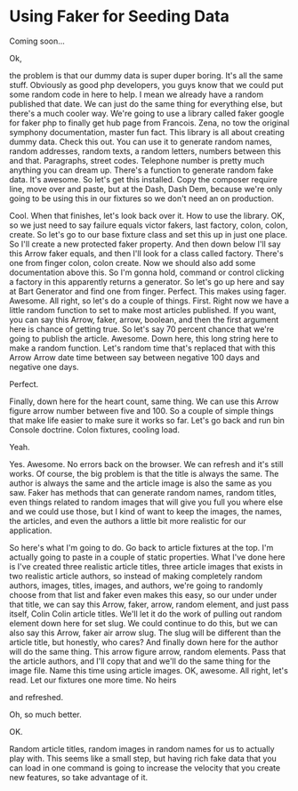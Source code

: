 # Using Faker for Seeding Data

Coming soon...

Ok, 

the problem is that our dummy data is super duper boring. It's all the same stuff. Obviously as good php developers, you guys know that we could put some random code in here to help. I mean we already have a random published that date. We can just do the same thing for everything else, but there's a much cooler way. We're going to use a library called faker google for faker php to finally get hub page from Francois. Zena, no tow the original symphony documentation, master fun fact. This library is all about creating dummy data. Check this out. You can use it to generate random names, random addresses, random texts, a random letters, numbers between this and that. Paragraphs, street codes. Telephone number is pretty much anything you can dream up. There's a function to generate random fake data. It's awesome. So let's get this installed. Copy the composer require line, move over and paste, but at the Dash, Dash Dem, because we're only going to be using this in our fixtures so we don't need an on production. 

Cool. When that finishes, let's look back over it. How to use the library. OK, so we just need to say failure equals victor fakers, last factory, colon, colon, create. So let's go to our base fixture class and set this up in just one place. So I'll create a new protected faker property. And then down below I'll say this Arrow faker equals, and then I'll look for a class called factory. There's one from finger colon, colon create. Now we should also add some documentation above this. So I'm gonna hold, command or control clicking a factory in this apparently returns a generator. So let's go up here and say at Bart Generator and find one from finger. Perfect. This makes using fager. Awesome. All right, so let's do a couple of things. First. Right now we have a little random function to set to make most articles published. If you want, you can say this Arrow, faker, arrow, boolean, and then the first argument here is chance of getting true. So let's say 70 percent chance that we're going to publish the article. Awesome. Down here, this long string here to make a random function. Let's random time that's replaced that with this Arrow Arrow date time between say between negative 100 days and negative one days. 

Perfect. 

Finally, down here for the heart count, same thing. We can use this Arrow figure arrow number between five and 100. So a couple of simple things that make life easier to make sure it works so far. Let's go back and run bin Console doctrine. Colon fixtures, cooling load. 

Yeah. 

Yes. Awesome. No errors back on the browser. We can refresh and it's still works. Of course, the big problem is that the title is always the same. The author is always the same and the article image is also the same as you saw. Faker has methods that can generate random names, random titles, even things related to random images that will give you full you where else and we could use those, but I kind of want to keep the images, the names, the articles, and even the authors a little bit more realistic for our application. 

So here's what I'm going to do. Go back to article fixtures at the top. I'm actually going to paste in a couple of static properties. What I've done here is I've created three realistic article titles, three article images that exists in two realistic article authors, so instead of making completely random authors, images, titles, images, and authors, we're going to randomly choose from that list and faker even makes this easy, so our under under that title, we can say this Arrow, faker, arrow, random element, and just pass itself, Colin Colin article titles. We'll let it do the work of pulling out random element down here for set slug. We could continue to do this, but we can also say this Arrow, faker air arrow slug. The slug will be different than the article title, but honestly, who cares? And finally down here for the author will do the same thing. This arrow figure arrow, random elements. Pass that the article authors, and I'll copy that and we'll do the same thing for the image file. Name this time using article images. OK, awesome. All right, let's read. Let our fixtures one more time. No heirs 

and refreshed. 

Oh, so much better. 

OK. 

Random article titles, random images in random names for us to actually play with. This seems like a small step, but having rich fake data that you can load in one command is going to increase the velocity that you create new features, so take advantage of it.